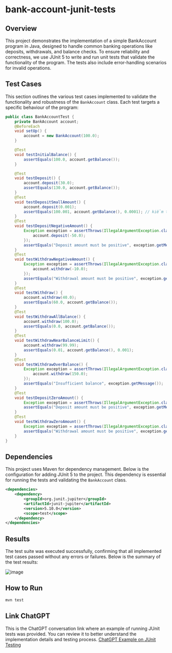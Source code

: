 # bank-account-junit-tests
## Overview
This project demonstrates the implementation of a simple BankAccount program in Java, designed to handle common banking operations like deposits, withdrawals, and balance checks. To ensure reliability and correctness, we use JUnit 5 to write and run unit tests that validate the functionality of the program. The tests also include error-handling scenarios for invalid operations.
## Test Cases
This section outlines the various test cases implemented to validate the functionality and robustness of the `BankAccount` class. Each test targets a specific behaviour of the program:
```java
public class BankAccountTest {
    private BankAccount account;
    @BeforeEach
    void setUp() {
        account = new BankAccount(100.0);
    }

    @Test
    void testInitialBalance() {
        assertEquals(100.0, account.getBalance());
    }

    @Test
    void testDeposit() {
        account.deposit(30.0);
        assertEquals(130.0, account.getBalance());
    }
    @Test
    void testDepositSmallAmount() {
        account.deposit(0.001);
        assertEquals(100.001, account.getBalance(), 0.0001); // kiểm tra độ chính xác của số thập phân
    }
    @Test
    void testDepositNegativeAmount() {
        Exception exception = assertThrows(IllegalArgumentException.class, () -> {
            account.deposit(-50.0);
        });
        assertEquals("Deposit amount must be positive", exception.getMessage());
    }
    @Test
    void testWithdrawNegativeAmount() {
        Exception exception = assertThrows(IllegalArgumentException.class, () -> {
            account.withdraw(-10.0);
        });
        assertEquals("Withdrawal amount must be positive", exception.getMessage());
    }
    @Test
    void testWithdraw() {
        account.withdraw(40.0);
        assertEquals(60.0, account.getBalance());
    }
    @Test
    void testWithdrawAllBalance() {
        account.withdraw(100.0);
        assertEquals(0.0, account.getBalance());
    }
    @Test
    void testWithdrawNearBalanceLimit() {
        account.withdraw(99.99);
        assertEquals(0.01, account.getBalance(), 0.001);
    }
    @Test
    void testWithdrawOverBalance() {
        Exception exception = assertThrows(IllegalArgumentException.class, () -> {
            account.withdraw(150.0);
        });
        assertEquals("Insufficient balance", exception.getMessage());
    }
    @Test
    void testDepositZeroAmount() {
        Exception exception = assertThrows(IllegalArgumentException.class, () -> account.deposit(0.0));
        assertEquals("Deposit amount must be positive", exception.getMessage());
    }
    @Test
    void testWithdrawZeroAmount() {
        Exception exception = assertThrows(IllegalArgumentException.class, () -> account.withdraw(0.0));
        assertEquals("Withdrawal amount must be positive", exception.getMessage());
    }   
}
```
## Dependencies
This project uses Maven for dependency management. Below is the configuration for adding JUnit 5 to the project. This dependency is essential for running the tests and validating the `BankAccount` class.
```xml
<dependencies>
    <dependency>
        <groupId>org.junit.jupiter</groupId>
        <artifactId>junit-jupiter</artifactId>
        <version>5.10.0</version>
        <scope>test</scope>
    </dependency>
</dependencies>
```
## Results
The test suite was executed successfully, confirming that all implemented test cases passed without any errors or failures. Below is the summary of the test results:

![image](https://github.com/user-attachments/assets/c48c91b1-ae55-4033-aa3f-94fe32578f78)
## How to Run
```bash
mvn test
```
## Link ChatGPT
This is the ChatGPT conversation link where an example of running JUnit tests was provided. You can review it to better understand the implementation details and testing process. [ChatGPT Example on JUnit Testing](https://chatgpt.com/share/677b68f2-4694-8005-9d7d-b37d5cc09f85)
